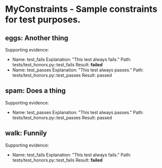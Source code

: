 
# MyConstraints - Sample constraints for test purposes.

## eggs: Another thing

Supporting evidence:

- Name: test_fails
  Explanation: "This test always fails."
  Path: tests/test_honors.py::test_fails
  Result: **failed**
- Name: test_passes
  Explanation: "This test always passes."
  Path: tests/test_honors.py::test_passes
  Result: passed

## spam: Does a thing

Supporting evidence:

- Name: test_passes
  Explanation: "This test always passes."
  Path: tests/test_honors.py::test_passes
  Result: passed

## walk: Funnily

Supporting evidence:

- Name: test_fails
  Explanation: "This test always fails."
  Path: tests/test_honors.py::test_fails
  Result: **failed**
